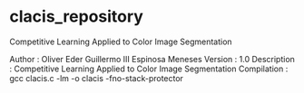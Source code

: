 # clacis_repository
Competitive Learning Applied to Color Image Segmentation

 Author      : Oliver Eder Guillermo III Espinosa Meneses
 Version     : 1.0
 Description : Competitive Learning Applied to Color Image Segmentation
 Compilation : gcc clacis.c -lm -o clacis -fno-stack-protector
